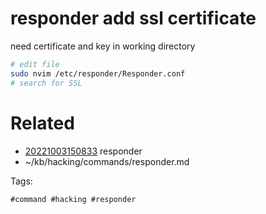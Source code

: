 # responder add ssl certificate
need certificate and key in working directory
```bash
# edit file
sudo nvim /etc/responder/Responder.conf
# search for SSL
```

# Related

- [20221003150833](/zet/20221003150833/README.md) responder
- ~/kb/hacking/commands/responder.md

Tags:

    #command #hacking #responder 
